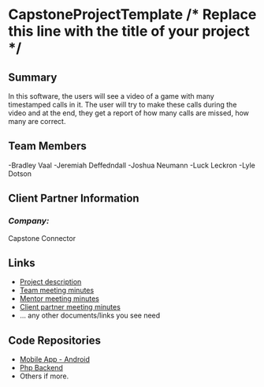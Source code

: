 # CapstoneProjectTemplate /* Replace this line with the title of your project */

## **Summary**

In this software, the users will see a video of a game with many timestamped calls in it. The user will try to make these calls during the video and at the end, they get a report of how many calls are missed, how many are correct.

## **Team Members**

-Bradley Vaal
-Jeremiah Deffedndall
-Joshua Neumann
-Luck Leckron
-Lyle Dotson


## **Client Partner Information**

### *Company:*
Capstone Connector


## **Links**

- [Project description](ProjectDescription.md)
- [Team meeting minutes](MeetingMinutes/Team)
- [Mentor meeting minutes](MeetingMinutes/Mentor)
- [Client partner meeting minutes](MeetingMinutes/ClientPartner)
- ... any other documents/links you see need

## **Code Repositories**

- [Mobile App - Android](https://www.github.com/WHEREEVER_THE_ANDROID_CODE_IS/)
- [Php Backend](https://www.github.com/WHEREEVER_THE_PHP_CODE_IS)
- Others if more.
